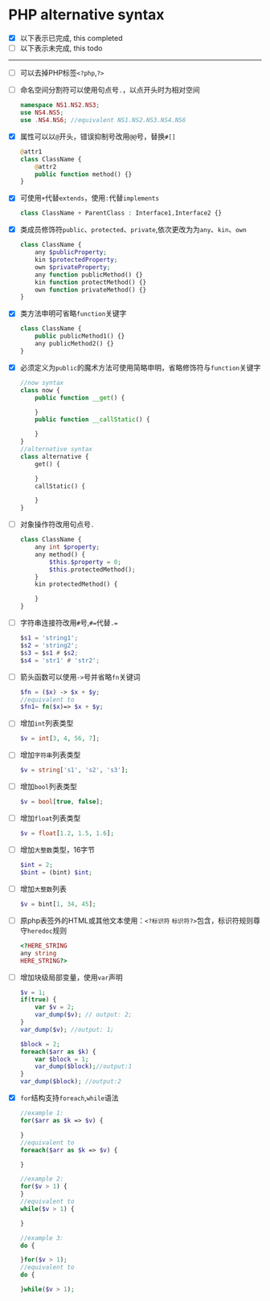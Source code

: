# PHP alternative syntax

- [x] 以下表示已完成, this completed
- [ ] 以下表示未完成, this todo
----
- [ ] 可以去掉PHP标签`<?php`,`?>`
- [ ] 命名空间分割符可以使用句点号`.`，以点开头时为相对空间
    ```php
    namespace NS1.NS2.NS3;
    use NS4.NS5;
    use .NS4.NS6; //equivalent NS1.NS2.NS3.NS4.NS6
    ```
- [x] 属性可以以`@`开头，错误抑制号改用`@@`号，替换`#[]`
    ```php
    @attr1
    class ClassName {
        @attr2
        public function method() {}
    }
    ```
- [x] 可使用`+`代替`extends`，使用`:`代替`implements`
    ```php
    class ClassName + ParentClass : Interface1,Interface2 {}
    ```

- [x] 类成员修饰符`public`、`protected`、`private`,依次更改为为`any`、`kin`、`own`
    ```php
    class ClassName {
        any $publicProperty;
        kin $protectedProperty;
        own $privateProperty;
        any function publicMethod() {}
        kin function protectMethod() {}
        own function privateMethod() {}
    }
    ```
- [x] 类方法申明可省略`function`关键字
    ```php
    class ClassName {
        public publicMethod1() {}
        any publicMethod2() {}
    }
    ```
- [x] 必须定义为`public`的魔术方法可使用简略申明，省略修饰符与`function`关键字
    ```php
    //now syntax
    class now {
        public function __get() {

        }
        public function __callStatic() {

        }
    }
    //alternative syntax
    class alternative {
        get() {

        }
        callStatic() {

        }
    }
    ```
- [ ] 对象操作符改用句点号`.`
    ```php
    class ClassName {
        any int $property;
        any method() {
            $this.$property = 0;
            $this.protectedMethod();
        }
        kin protectedMethod() {

        }
    }
    ```
- [ ] 字符串连接符改用`#`号,`#=`代替`.=`
    ```lua
    $s1 = 'string1';
    $s2 = 'string2';
    $s3 = $s1 # $s2;
    $s4 = 'str1' # 'str2';
    ```
- [ ]  箭头函数可以使用`->`号并省略`fn`关键词
    ```php
    $fn = ($x) -> $x + $y;
    //equivalent to
    $fn1= fn($x)=> $x + $y;
    ```
- [ ]  增加`int`列表类型
    ```php
    $v = int[3, 4, 56, 7];
    ```
- [ ]  增加`字符串`列表类型
    ```php
    $v = string['s1', 's2', 's3'];
    ```
- [ ]  增加`bool`列表类型
    ```php
    $v = bool[true, false];
    ```
- [ ]  增加`float`列表类型
    ```php
    $v = float[1.2, 1.5, 1.6];
    ```
- [ ]  增加`大整数`类型，16字节
    ```php
    $int = 2;
    $bint = (bint) $int;
    ```
- [ ]  增加`大整数`列表
    ```php
    $v = bint[1, 34, 45];
    ```
- [ ]  原php表签外的HTML或其他文本使用：`<?标识符` `标识符?>`包含，标识符规则尊守`heredoc`规则
    ```php
    <?HERE_STRING 
    any string
    HERE_STRING?>
    ```
- [ ]  增加块级局部变量，使用`var`声明
    ```php
    $v = 1;
    if(true) {
        var $v = 2;
        var_dump($v); // output: 2;
    }
    var_dump($v); //output: 1;

    $block = 2;
    foreach($arr as $k) {
        var $block = 1; 
        var_dump($block);//output:1
    }
    var_dump($block); //output:2
    ```
- [x] `for`结构支持`foreach`,`while`语法
    ```php
    //example 1:
    for($arr as $k => $v) {

    }
    //equivalent to
    foreach($arr as $k => $v) {

    }

    //example 2:
    for($v > 1) {
    }
    //equivalent to
    while($v > 1) {

    }

    //example 3:
    do {

    }for($v > 1);
    //equivalent to
    do {

    }while($v > 1);
    ```


